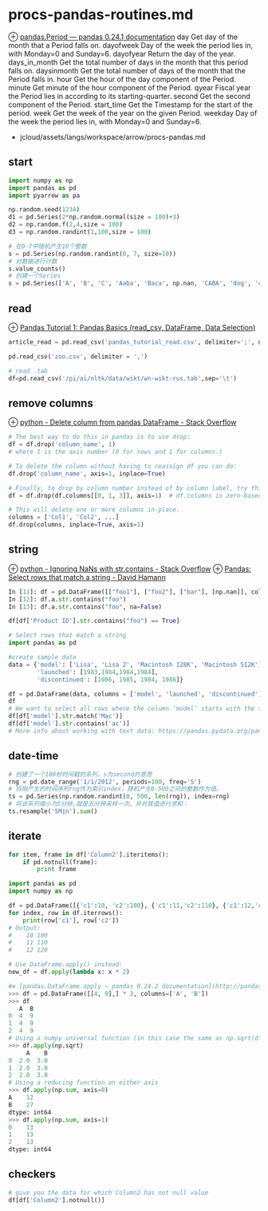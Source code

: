 # procs-pandas-routines.md
⊕ [pandas.Period — pandas 0.24.1 documentation](https://pandas.pydata.org/pandas-docs/stable/reference/api/pandas.Period.html?highlight=period)
    day Get day of the month that a Period falls on.
    dayofweek   Day of the week the period lies in, with Monday=0 and Sunday=6.
    dayofyear   Return the day of the year.
    days_in_month   Get the total number of days in the month that this period falls on.
    daysinmonth Get the total number of days of the month that the Period falls in.
    hour    Get the hour of the day component of the Period.
    minute  Get minute of the hour component of the Period.
    qyear   Fiscal year the Period lies in according to its starting-quarter.
    second  Get the second component of the Period.
    start_time  Get the Timestamp for the start of the period.
    week    Get the week of the year on the given Period.
    weekday Day of the week the period lies in, with Monday=0 and Sunday=6.

+ jcloud/assets/langs/workspace/arrow/procs-pandas.md

## start
```python
import numpy as np
import pandas as pd
import pyarrow as pa

np.random.seed(1234)
d1 = pd.Series(2*np.random.normal(size = 100)+3)
d2 = np.random.f(2,4,size = 100)
d3 = np.random.randint(1,100,size = 100)

# 在0-7中随机产生10个整数
s = pd.Series(np.random.randint(0, 7, size=10))
# 对数据进行计数
s.value_counts()
# 创建一个Series
s = pd.Series(['A', 'B', 'C', 'Aaba', 'Baca', np.nan, 'CABA', 'dog', 'cat']) 
```

## read
⊕ [Pandas Tutorial 1: Pandas Basics (read_csv, DataFrame, Data Selection)](https://data36.com/pandas-tutorial-1-basics-reading-data-files-dataframes-data-selection/)

```python
article_read = pd.read_csv('pandas_tutorial_read.csv', delimiter=';', names = ['my_datetime', 'event', 'country', 'user_id', 'source', 'topic'])

pd.read_csv('zoo.csv', delimiter = ',')

# read .tab
df=pd.read_csv('/pi/ai/nltk/data/wikt/wn-wikt-rus.tab',sep='\t')
```

## remove columns
⊕ [python - Delete column from pandas DataFrame - Stack Overflow](https://stackoverflow.com/questions/13411544/delete-column-from-pandas-dataframe)

```python
# The best way to do this in pandas is to use drop:
df = df.drop('column_name', 1)
# where 1 is the axis number (0 for rows and 1 for columns.)

# To delete the column without having to reassign df you can do:
df.drop('column_name', axis=1, inplace=True)

# Finally, to drop by column number instead of by column label, try this to delete, e.g. the 1st, 2nd and 4th columns:
df = df.drop(df.columns[[0, 1, 3]], axis=1)  # df.columns is zero-based pd.Index 

# This will delete one or more columns in-place.
columns = ['Col1', 'Col2', ...]
df.drop(columns, inplace=True, axis=1)
```

## string
⊕ [python - Ignoring NaNs with str.contains - Stack Overflow](https://stackoverflow.com/questions/28311655/ignoring-nans-with-str-contains)
⊕ [Pandas: Select rows that match a string - David Hamann](https://davidhamann.de/2017/06/26/pandas-select-elements-by-string/)

```python
In [11]: df = pd.DataFrame([["foo1"], ["foo2"], ["bar"], [np.nan]], columns=['a'])
In [12]: df.a.str.contains("foo")
In [13]: df.a.str.contains("foo", na=False)

df[df['Product ID'].str.contains("foo") == True]

# Select rows that match a string
import pandas as pd

#create sample data
data = {'model': ['Lisa', 'Lisa 2', 'Macintosh 128K', 'Macintosh 512K'],
        'launched': [1983,1984,1984,1984],
        'discontinued': [1986, 1985, 1984, 1986]}

df = pd.DataFrame(data, columns = ['model', 'launched', 'discontinued'])
df
# We want to select all rows where the column ‘model’ starts with the string ‘Mac’.
df[df['model'].str.match('Mac')]
df[df['model'].str.contains('ac')]
# More info about working with text data: https://pandas.pydata.org/pandas-docs/stable/text.html
```

## date-time
```python
# 创建了一个100秒时间戳的系列，s为second的意思
rng = pd.date_range('1/1/2012', periods=100, freq='S')
# 将刚产生的时间序列rng作为索引index，随机产生0-500之间的整数作为值。
ts = pd.Series(np.random.randint(0, 500, len(rng)), index=rng)
# 将该系列缩小为5分钟,就是五分钟采样一次，并对其值进行求和：
ts.resample('5Min').sum()
```

## iterate
```python
for item, frame in df['Column2'].iteritems():
    if pd.notnull(frame):
        print frame

import pandas as pd
import numpy as np

df = pd.DataFrame([{'c1':10, 'c2':100}, {'c1':11,'c2':110}, {'c1':12,'c2':120}])
for index, row in df.iterrows():
    print(row['c1'], row['c2'])
# Output: 
#    10 100
#    11 110
#    12 120 

# Use DataFrame.apply() instead:
new_df = df.apply(lambda x: x * 2)

#⊕ [pandas.DataFrame.apply — pandas 0.24.2 documentation](http://pandas.pydata.org/pandas-docs/stable/reference/api/pandas.DataFrame.apply.html)
>>> df = pd.DataFrame([[4, 9],] * 3, columns=['A', 'B'])
>>> df
   A  B
0  4  9
1  4  9
2  4  9
# Using a numpy universal function (in this case the same as np.sqrt(df)):
>>> df.apply(np.sqrt)
     A    B
0  2.0  3.0
1  2.0  3.0
2  2.0  3.0
# Using a reducing function on either axis
>>> df.apply(np.sum, axis=0)
A    12
B    27
dtype: int64
>>> df.apply(np.sum, axis=1)
0    13
1    13
2    13
dtype: int64
```

## checkers
```python
# give you the data for which Column2 has not null value
df[df['Column2'].notnull()]
```

